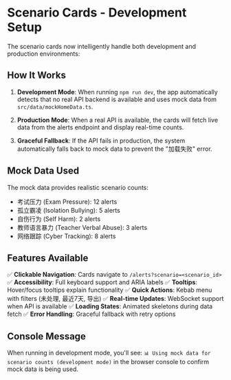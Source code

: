 # Scenario Cards - Development Setup

The scenario cards now intelligently handle both development and production environments:

## How It Works

1. **Development Mode**: When running `npm run dev`, the app automatically detects that no real API backend is available and uses mock data from `src/data/mockHomeData.ts`.

2. **Production Mode**: When a real API is available, the cards will fetch live data from the alerts endpoint and display real-time counts.

3. **Graceful Fallback**: If the API fails in production, the system automatically falls back to mock data to prevent the "加载失败" error.

## Mock Data Used

The mock data provides realistic scenario counts:
- 考试压力 (Exam Pressure): 12 alerts
- 孤立霸凌 (Isolation Bullying): 5 alerts  
- 自伤行为 (Self Harm): 2 alerts
- 教师语言暴力 (Teacher Verbal Abuse): 3 alerts
- 网络跟踪 (Cyber Tracking): 8 alerts

## Features Available

✅ **Clickable Navigation**: Cards navigate to `/alerts?scenario=<scenario_id>`
✅ **Accessibility**: Full keyboard support and ARIA labels
✅ **Tooltips**: Hover/focus tooltips explain functionality
✅ **Quick Actions**: Kebab menu with filters (未处理, 最近7天, 导出)
✅ **Real-time Updates**: WebSocket support when API is available
✅ **Loading States**: Animated skeletons during data fetch
✅ **Error Handling**: Graceful fallback with retry options

## Console Message

When running in development mode, you'll see: `📊 Using mock data for scenario counts (development mode)` in the browser console to confirm mock data is being used.